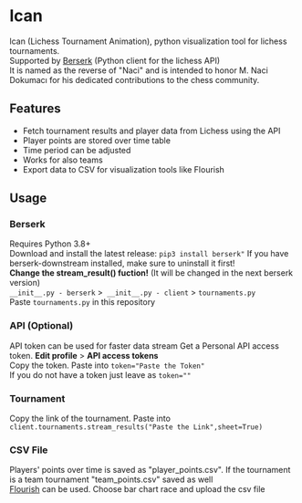 # lcan
lcan (Lichess Tournament Animation), python visualization tool for lichess tournaments.  
Supported by [Berserk](https://github.com/lichess-org/berserk) (Python client for the lichess API)  
It is named as the reverse of "Naci" and is intended to honor M. Naci Dokumacı for his dedicated contributions to the chess community.  
## Features
* Fetch tournament results and player data from Lichess using the API
* Player points are stored over time table
* Time period can be adjusted 
* Works for also teams
* Export data to CSV for visualization tools like Flourish
## Usage
### Berserk
Requires Python 3.8+   
Download and install the latest release:
```pip3 install berserk"```
If you have berserk-downstream installed, make sure to uninstall it first!   
**Change the stream_result() fuction!** (It will be changed in the next berserk version)    
```__init__.py - berserk``` >``` __init__.py - client``` > ```tournaments.py```   
Paste ```tournaments.py``` in this repository 
### API (Optional)
API token can be used for faster data stream
Get a Personal API access token. **Edit profile** > **API access tokens**  
Copy the token. Paste into ```token="Paste the Token"```   
If you do not have a token just leave as ```token=""``` 
### Tournament
Copy the link of the tournament. Paste into ```client.tournaments.stream_results("Paste the Link",sheet=True)```
### CSV File
Players' points over time is saved as "player_points.csv". If the tournament is a team tournament "team_points.csv" saved as well   
[Flourish](https://app.flourish.studio) can be used. Choose bar chart race and upload the csv file

